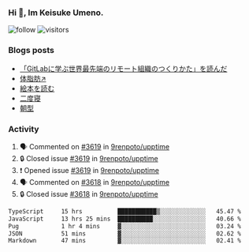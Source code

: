 ### Hi 👋, Im Keisuke Umeno.

<!--
**9renpoto/9renpoto** is a ✨ _special_ ✨ repository because its `README.md` (this file) appears on your GitHub profile.

Here are some ideas to get you started:

- 🔭 I’m currently working on ...
- 🌱 I’m currently learning ...
- 👯 I’m looking to collaborate on ...
- 🤔 I’m looking for help with ...
- 💬 Ask me about ...
- 📫 How to reach me: ...
- 😄 Pronouns: ...
- ⚡ Fun fact: ...
-->

![follow](https://img.shields.io/github/followers/9renpoto?label=Follow&style=social)
![visitors](https://komarev.com/ghpvc/?username=9renpoto&label=Profile%20views&color=0e75b6&style=flat)

### Blogs posts

<!-- BLOG-POST-LIST:START -->
- [「GitLabに学ぶ世界最先端のリモート組織のつくりかた」を読んだ](https://9renpoto.win/entry/2024/09/10/remote_organization)
- [体脂肪↗](https://9renpoto.win/entry/2024/08/12/gaining_fat)
- [絵本を読む](https://9renpoto.win/entry/2024/07/26/picture_book)
- [二度寝](https://9renpoto.win/entry/2024/07/18/going_back_to_sleep)
- [朝型](https://9renpoto.win/entry/2024/05/29/im-an-early)
<!-- BLOG-POST-LIST:END -->

### Activity

<!--START_SECTION:activity-->
1. 🗣 Commented on [#3619](https://github.com/9renpoto/upptime/issues/3619#issuecomment-2404869045) in [9renpoto/upptime](https://github.com/9renpoto/upptime)
2. 🔒 Closed issue [#3619](https://github.com/9renpoto/upptime/issues/3619) in [9renpoto/upptime](https://github.com/9renpoto/upptime)
3. ❗ Opened issue [#3619](https://github.com/9renpoto/upptime/issues/3619) in [9renpoto/upptime](https://github.com/9renpoto/upptime)
4. 🗣 Commented on [#3618](https://github.com/9renpoto/upptime/issues/3618#issuecomment-2404603210) in [9renpoto/upptime](https://github.com/9renpoto/upptime)
5. 🔒 Closed issue [#3618](https://github.com/9renpoto/upptime/issues/3618) in [9renpoto/upptime](https://github.com/9renpoto/upptime)
<!--END_SECTION:activity-->

<!--START_SECTION:waka-->

```txt
TypeScript     15 hrs          ███████████▒░░░░░░░░░░░░░   45.47 %
JavaScript     13 hrs 25 mins  ██████████░░░░░░░░░░░░░░░   40.66 %
Pug            1 hr 4 mins     ▓░░░░░░░░░░░░░░░░░░░░░░░░   03.24 %
JSON           51 mins         ▓░░░░░░░░░░░░░░░░░░░░░░░░   02.62 %
Markdown       47 mins         ▓░░░░░░░░░░░░░░░░░░░░░░░░   02.41 %
```

<!--END_SECTION:waka-->
